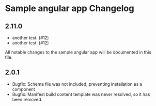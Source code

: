 # Sample angular app Changelog

## 2.11.0
- another test. (#12)
- another test. (#12)

All notable changes to the sample angular app will be documented in this file.

## 2.0.1

- Bugfix: Schema file was not included, preventing installation as a component
- Bugfix: Manifest build content template was never resolved, so it has been removed.
